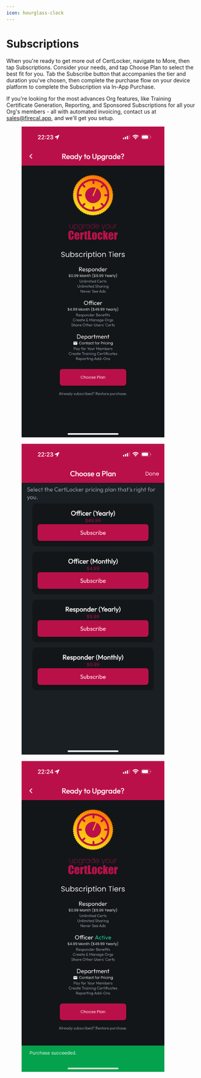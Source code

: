 ```yaml
---
icon: hourglass-clock
---
```


# Subscriptions

When you're ready to get more out of CertLocker, navigate to More, then tap Subscriptions. Consider your needs, and tap Choose Plan to select the best fit for you. Tab the Subscribe button that accompanies the tier and duration you've chosen, then complete the purchase flow on your device platform to complete the Subscription via In-App Purchase.

If you're looking for the most advances Org features, like Training Certificate Generation, Reporting, and Sponsored Subscriptions for all your Org's members - all with automated invoicing, contact us at sales@firecal.app, and we'll get you setup.

<div><figure><img src="../.gitbook/assets/1.0.0-more-subscriptions-none.PNG" alt="" width="375"><figcaption></figcaption></figure> <figure><img src="../.gitbook/assets/1.0.0-more-subscriptions-choose.PNG" alt="" width="375"><figcaption></figcaption></figure> <figure><img src="../.gitbook/assets/1.0.0-more-subscriptions-complete.PNG" alt="" width="375"><figcaption></figcaption></figure></div>
